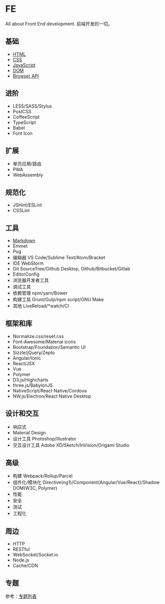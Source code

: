 # FE

All about Front End development. 前端开发的一切。

## 基础

+ [HTML](./html/readme.md)
+ [CSS](./css/readme.md)
+ [JavaScript](./javascript/readme.md)
+ [DOM](./dom/readme.md)
+ [Browser API](./browser-api/readme.md)

## 进阶

+ LESS/SASS/Stylus
+ PostCSS
+ CoffeeScript
+ TypeScript
+ Babel
+ Font Icon

## 扩展

+ 单页应用/路由
+ PWA
+ WebAssembly

## 规范化

+ JSHint/ESLint
+ CSSLint

## 工具

+ [Markdown](https://github.com/LearnShare/Learning-Markdown)
+ Emmet
+ Pug
+ 编辑器 VS Code/Sublime Text/Atom/Bracket
+ IDE WebStorm
+ Git SourceTree/Github Desktop, Github/Bitbucket/Gitlab
+ EditorConfig
+ 浏览器开发者工具
+ 调试工具
+ 依赖管理 npm/yarn/Bower
+ 构建工具 Grunt/Gulp/npm script/GNU Make
+ 其他 LiveReload/*watch/CI

## 框架和库

+ Normalize.css/reset.css
+ Font-Awesome/Material icons
+ Bootstrap/Foundation/Semantic UI
+ Sizzle/jQuery/Zepto
+ Angular/Ionic
+ React/JSX
+ Vue
+ Polymer
+ D3.js/Highcharts
+ three.js/BabylonJS
+ NativeScript/React Native/Cordova
+ NW.js/Electron/React Native Desktop

## 设计和交互

+ 响应式
+ Material Design
+ 设计工具 Photoshop/Illustrator
+ 交互设计工具 Adobe XD/Sketch/InVision/Origami Studio

## 高级

+ 构建 Webpack/Rollup/Parcel
+ 组件化/模块化 Directive(ng1)/Component(Angular/Vue/React)/Shadow DOM(W3C, Polymer)
+ 性能
+ 安全
+ 测试
+ 工程化

## 周边

+ HTTP
+ RESTful
+ WebSocket/Socket.io
+ Node.js
+ Cache/CDN

## 专题

参考：[专题列表](./demo/readme.md)
